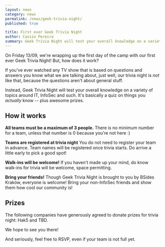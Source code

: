 ```yaml
---
layout: news
category: news
permalink: /news/geek-trivia-night/
published: true

title: First ever Geek Trivia Night
author: Cassio Pereira
summary: Geek Trivia Night will test your overall knowledge on a variety of topics. It's basically a quiz on things you *actually* know, and with awesome prizes.
---
```


On Friday 13/09, we're wrapping up the first day of the camp with our first ever Geek Trivia Night! But, how does it work?

If you've ever watched any TV show that is based on questions and answers you know what we are talking about, just well, our trivia night is *not* like that, because the questions aren't about general stuff.

Instead, Geek Trivia Night will test your overall knowledge on a variety of topics around IT, InfoSec and such. It's basically a quiz on things you *actually* know -- plus awesome prizes.

## How it works

**All teams must be a maximum of 3 people.**
There is no minimum number for a team, unless that number is 0 because you're not here :)

**Teams are registered at trivia night**
You do not need to register your team in advance. Team names will be registered once trivia starts. Do arrive a little early to pick a good spot!

**Walk-ins will be welcome!**
If you haven't made up your mind, do know walk-ins for trivia will be welcome, space permitting.

**Bring your friends!**
Though Geek Trivia Night is brought to you by BSides Kraków, everyone is welcome! Bring your non-InfoSec friends and show them how cool our community is!

## Prizes

The following companies have generously agreed to donate prizes for trivia night: Hak5 and TBD.

We hope to see you there!

And seriously, feel free to RSVP, even if your team is not full yet.

<!-- p><a href="http://geektrivianight.eventbrite.com/" class="button">RSVP for Trivia Night</a></p -->

<!--Thanks to <a href="http://volacci.com/" target="_blank">Volacci</a>, our Geek Trivia Night sponsor.

![Volacci](/img/sponsors/volacci.png)
-->